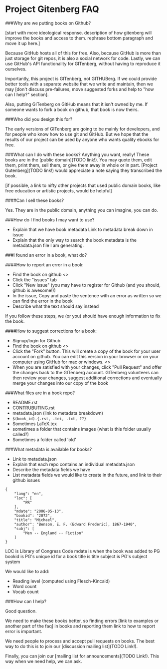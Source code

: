 Project Gitenberg FAQ
=====================

###Why are we putting books on Github?

[start with more ideological response. description of how gitenberg will improve the books and access to them. rephrase bottom paragraph and move it up here.]

Because GitHub hosts all of this for free. Also, because GitHub is more than just storage for git repos, it is also a social network for code. Lastly, we can use GitHub's API functionality for GITenberg, without having to reproduce it ourselves.

Importantly, this project is GITenberg, not GITHUBerg. If we could provide better tools with a separate website that we write and maintain, then we may [don't discuss pre-failures, move suggested forks and help to "how can I help?" section].

Also, putting GITenberg on GitHub means that it isn't owned by me. If someone wants to fork a book on github, that book is now theirs.

###Who did you design this for?

The early versions of GITenberg are going to be mainly for developers, and for people who know how to use git and GitHub. But we hope that the results of our project can be used by anyone who wants quality ebooks for free.

###What can I do with these books?
Anything you want, really! These books are in the [public domain](TODO link!). You may quote them, edit them, print them, sell them, or give them away in whole or in part. [Project Gutenberg](TODO link!) would appreciate a note saying they transcribed the book.

[if possible, a link to nifty other projects that used public domain books, like free education or artistic projects, would be helpful]

####Can I sell these books?

Yes. They are in the public domain, anything you can imagine, you can do.

###How do I find books I may want to use?
* Explain that we have book metadata Link to metadata break down in issue 
* Explain that the only way to search the book metadata is the metadata.json file I am generating.

###I found an error in a book, what do?

####How to report an error in a book:

* Find the book on github <>
* Click the "issues" tab
* Click "New Issue" (you may have to register for Github (and you should, github is awesome!))
* In the issue, Copy and paste the sentence with an error as written so we can find the error in the book
* Describe what the text should say instead

If you follow these steps, we (or you) should have enough information to fix the book.

####How to suggest corrections for a book:

* Signup/login for Github
* Find the book on github <>
* Click the "Fork" button. This will create a copy of the book for your user account on github. You can edit this version in your browser or on your computer using GitHub for mac or windows. <>
* When you are satisfied with your changes, click "Pull Request" and offer the changes back to the GITenberg account. GITenberg volunteers can then review your changes, suggest additional corrections and eventually merge your changes into our copy of the book

###What files are in a book repo?
* README.rst
* CONTRUBUTING.rst
* metadata.json (link to metadata breakdown)
* `$(book_id).{.rst, .tei, .txt, ??}`
* Sometimes LaTeX.tex
* sometimes a folder that contains images (what is this folder usually called?)
* Sometimes a folder called 'old'

###What metadata is available for books?
* Link to metadata.json
* Explain that each repo contains an individual metadata.json
* Describe the metadata fields we have
* List metadata fields we would like to create in the future, and link to their github issues

```
{
    "lang": "en", 
    "loc": [
        "PR"
    ], 
    "mdate": "2006-05-13", 
    "bookid": "2072", 
    "title": "Michael", 
    "author": "Benson, E. F. (Edward Frederic), 1867-1940", 
    "subj": [
        "Men -- England -- Fiction"
    ]
}
```

LOC is Library of Congress Code
mdate is when the book was added to PG
bookid is PG's unique id for a book
title is title
subject is PG's subject system

We would like to add:

* Reading level (computed using Flesch-Kincaid)
* Word count
* Vocab count

###How can I help?

Good question.

We need to make these books better, so finding errors [link to examples or another part of the faq] in books and reporting them link to how to report error is important.

We need people to process and accept pull requests on books. The best way to do this is to join our [discussion mailing list](TODO Link!).

Finally, you can join our [mailing list for announcements](TODO Link!). This way when we need help, we can ask.
